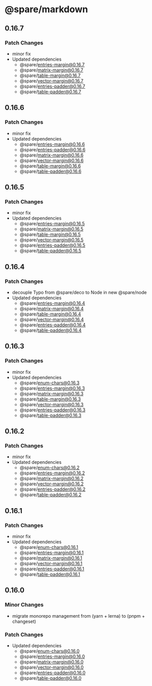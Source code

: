 # @spare/markdown

## 0.16.7

### Patch Changes

- minor fix
- Updated dependencies
  - @spare/entries-margin@0.16.7
  - @spare/matrix-margin@0.16.7
  - @spare/table-margin@0.16.7
  - @spare/vector-margin@0.16.7
  - @spare/entries-padder@0.16.7
  - @spare/table-padder@0.16.7

## 0.16.6

### Patch Changes

- minor fix
- Updated dependencies
  - @spare/entries-margin@0.16.6
  - @spare/entries-padder@0.16.6
  - @spare/matrix-margin@0.16.6
  - @spare/vector-margin@0.16.6
  - @spare/table-margin@0.16.6
  - @spare/table-padder@0.16.6

## 0.16.5

### Patch Changes

- minor fix
- Updated dependencies
  - @spare/entries-margin@0.16.5
  - @spare/matrix-margin@0.16.5
  - @spare/table-margin@0.16.5
  - @spare/vector-margin@0.16.5
  - @spare/entries-padder@0.16.5
  - @spare/table-padder@0.16.5

## 0.16.4

### Patch Changes

- decouple Typo from @spare/deco to Node in new @spare/node
- Updated dependencies
  - @spare/entries-margin@0.16.4
  - @spare/matrix-margin@0.16.4
  - @spare/table-margin@0.16.4
  - @spare/vector-margin@0.16.4
  - @spare/entries-padder@0.16.4
  - @spare/table-padder@0.16.4

## 0.16.3

### Patch Changes

- minor fix
- Updated dependencies
  - @spare/enum-chars@0.16.3
  - @spare/entries-margin@0.16.3
  - @spare/matrix-margin@0.16.3
  - @spare/table-margin@0.16.3
  - @spare/vector-margin@0.16.3
  - @spare/entries-padder@0.16.3
  - @spare/table-padder@0.16.3

## 0.16.2

### Patch Changes

- minor fix
- Updated dependencies
  - @spare/enum-chars@0.16.2
  - @spare/entries-margin@0.16.2
  - @spare/matrix-margin@0.16.2
  - @spare/vector-margin@0.16.2
  - @spare/entries-padder@0.16.2
  - @spare/table-padder@0.16.2

## 0.16.1

### Patch Changes

- minor fix
- Updated dependencies
  - @spare/enum-chars@0.16.1
  - @spare/entries-margin@0.16.1
  - @spare/matrix-margin@0.16.1
  - @spare/vector-margin@0.16.1
  - @spare/entries-padder@0.16.1
  - @spare/table-padder@0.16.1

## 0.16.0

### Minor Changes

- migrate monorepo management from (yarn + lerna) to (pnpm + changeset)

### Patch Changes

- Updated dependencies
  - @spare/enum-chars@0.16.0
  - @spare/entries-margin@0.16.0
  - @spare/matrix-margin@0.16.0
  - @spare/vector-margin@0.16.0
  - @spare/entries-padder@0.16.0
  - @spare/table-padder@0.16.0
